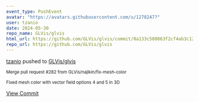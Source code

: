 ```yaml
---
event_type: PushEvent
avatar: "https://avatars.githubusercontent.com/u/1278247?"
user: tzanio
date: 2024-05-30
repo_name: GLVis/glvis
html_url: https://github.com/GLVis/glvis/commit/0a133c508863f2cf4ab3c1215a112f8fc19512d9
repo_url: https://github.com/GLVis/glvis
---
```


<a href='https://github.com/tzanio' target='_blank'>tzanio</a> pushed to <a href='https://github.com/GLVis/glvis' target='_blank'>GLVis/glvis</a>

<small>Merge pull request #282 from GLVis/najlkin/fix-mesh-color

Fixed mesh color with vector field options 4 and 5 in 3D</small>

<a href='https://github.com/GLVis/glvis/commit/0a133c508863f2cf4ab3c1215a112f8fc19512d9' target='_blank'>View Commit</a>